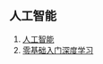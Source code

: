 
## 人工智能 ##

1.	[人工智能](https://blog.csdn.net/jiangjunshow/article/details/77711593)
2.	[零基础入门深度学习](https://www.zybuluo.com/hanbingtao/note/433855)

